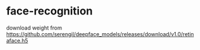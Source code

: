# face-recognition

download weight from https://github.com/serengil/deepface_models/releases/download/v1.0/retinaface.h5